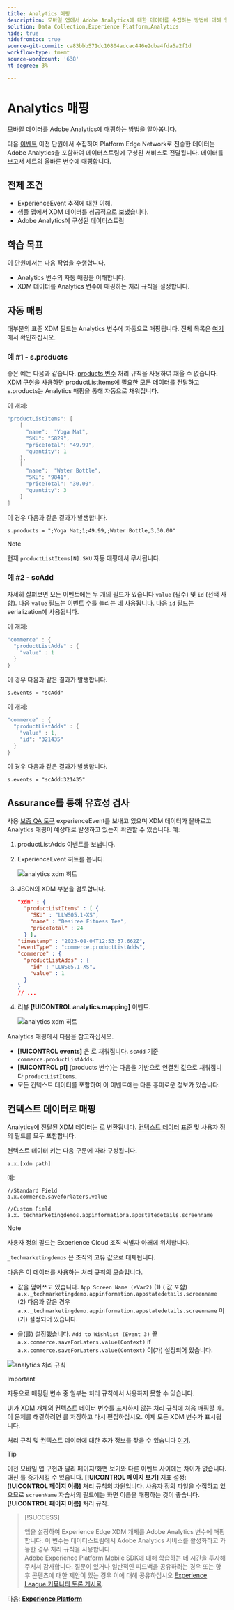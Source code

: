 ```yaml
---
title: Analytics 매핑
description: 모바일 앱에서 Adobe Analytics에 대한 데이터를 수집하는 방법에 대해 알아봅니다.
solution: Data Collection,Experience Platform,Analytics
hide: true
hidefromtoc: true
source-git-commit: ca83bbb571dc10804adcac446e2dba4fda5a2f1d
workflow-type: tm+mt
source-wordcount: '638'
ht-degree: 3%

---
```


# Analytics 매핑

모바일 데이터를 Adobe Analytics에 매핑하는 방법을 알아봅니다.

다음 [이벤트](events.md) 이전 단원에서 수집하여 Platform Edge Network로 전송한 데이터는 Adobe Analytics을 포함하여 데이터스트림에 구성된 서비스로 전달됩니다. 데이터를 보고서 세트의 올바른 변수에 매핑합니다.

## 전제 조건

* ExperienceEvent 추적에 대한 이해.
* 샘플 앱에서 XDM 데이터를 성공적으로 보냈습니다.
* Adobe Analytics에 구성된 데이터스트림

## 학습 목표

이 단원에서는 다음 작업을 수행합니다.

* Analytics 변수의 자동 매핑을 이해합니다.
* XDM 데이터를 Analytics 변수에 매핑하는 처리 규칙을 설정합니다.

## 자동 매핑

대부분의 표준 XDM 필드는 Analytics 변수에 자동으로 매핑됩니다. 전체 목록은 [여기](https://experienceleague.adobe.com/docs/experience-platform/edge/data-collection/adobe-analytics/automatically-mapped-vars.html?lang=en)에서 확인하십시오.

### 예 #1 - s.products

좋은 예는 다음과 같습니다. [products 변수](https://experienceleague.adobe.com/docs/analytics/implementation/vars/page-vars/products.html?lang=ko-KR) 처리 규칙을 사용하여 채울 수 없습니다. XDM 구현을 사용하면 productListItems에 필요한 모든 데이터를 전달하고 s.products는 Analytics 매핑을 통해 자동으로 채워집니다.

이 개체:

```swift
"productListItems": [
    [
      "name":  "Yoga Mat",
      "SKU": "5829",
      "priceTotal": "49.99",
      "quantity": 1
    ],
    [
      "name":  "Water Bottle",
      "SKU": "9841",
      "priceTotal": "30.00",
      "quantity": 3
    ]
]
```

이 경우 다음과 같은 결과가 발생합니다.

```
s.products = ";Yoga Mat;1;49.99,;Water Bottle,3,30.00"
```

>[!NOTE]
>
>현재 `productListItems[N].SKU` 자동 매핑에서 무시됩니다.

### 예 #2 - scAdd

자세히 살펴보면 모든 이벤트에는 두 개의 필드가 있습니다 `value` (필수) 및 `id` (선택 사항). 다음 `value` 필드는 이벤트 수를 늘리는 데 사용됩니다. 다음 `id` 필드는 serialization에 사용됩니다.

이 개체:

```swift
"commerce" : {
  "productListAdds" : {
    "value" : 1
  }
}
```

이 경우 다음과 같은 결과가 발생합니다.

```
s.events = "scAdd"
```

이 개체:

```swift
"commerce" : {
  "productListAdds" : {
    "value" : 1,
    "id": "321435"
  }
}
```

이 경우 다음과 같은 결과가 발생합니다.

```
s.events = "scAdd:321435"
```

## Assurance를 통해 유효성 검사

사용 [보증 QA 도구](assurance.md) experienceEvent를 보내고 있으며 XDM 데이터가 올바르고 Analytics 매핑이 예상대로 발생하고 있는지 확인할 수 있습니다. 예:

1. productListAdds 이벤트를 보냅니다.

1. ExperienceEvent 히트를 봅니다.

   ![analytics xdm 히트](assets/analytics-assurance-experiencevent.png)

1. JSON의 XDM 부분을 검토합니다.

   ```json
   "xdm" : {
     "productListItems" : [ {
       "SKU" : "LLWS05.1-XS",
       "name" : "Desiree Fitness Tee",
       "priceTotal" : 24
     } ],
   "timestamp" : "2023-08-04T12:53:37.662Z",
   "eventType" : "commerce.productListAdds",
   "commerce" : {
     "productListAdds" : {
       "id" : "LLWS05.1-XS",
       "value" : 1
     }
   }
   // ...
   ```

1. 리뷰 **[!UICONTROL analytics.mapping]** 이벤트.

   ![analytics xdm 히트](assets/analytics-assurance-mapping.png)

Analytics 매핑에서 다음을 참고하십시오.

* **[!UICONTROL events]** 은 로 채워집니다. `scAdd` 기준 `commerce.productListAdds`.
* **[!UICONTROL pl]** (products 변수)는 다음을 기반으로 연결된 값으로 채워집니다 `productListItems`.
* 모든 컨텍스트 데이터를 포함하여 이 이벤트에는 다른 흥미로운 정보가 있습니다.


## 컨텍스트 데이터로 매핑

Analytics에 전달된 XDM 데이터는 로 변환됩니다. [컨텍스트 데이터](https://experienceleague.adobe.com/docs/mobile-services/ios/getting-started-ios/proc-rules.html?lang=en) 표준 및 사용자 정의 필드를 모두 포함합니다.

컨텍스트 데이터 키는 다음 구문에 따라 구성됩니다.

```
a.x.[xdm path]
```

예:

```
//Standard Field
a.x.commerce.saveforlaters.value

//Custom Field
a.x._techmarketingdemos.appinformationa.appstatedetails.screenname
```

>[!NOTE]
>
>사용자 정의 필드는 Experience Cloud 조직 식별자 아래에 위치합니다.
>
>`_techmarketingdemos` 은 조직의 고유 값으로 대체됩니다.


다음은 이 데이터를 사용하는 처리 규칙의 모습입니다.

* 값을 덮어쓰고 있습니다. `App Screen Name (eVar2)` (1) ( 값 포함) `a.x._techmarketingdemo.appinformation.appstatedetails.screenname` (2) 다음과 같은 경우 `a.x._techmarketingdemo.appinformation.appstatedetails.screenname` 이(가) 설정되어 있습니다.

* 을(를) 설정했습니다. `Add to Wishlist (Event 3)` 끝 `a.x.commerce.saveForLaters.value(Context)` if `a.x.commerce.saveForLaters.value(Context)` 이(가) 설정되어 있습니다.

![analytics 처리 규칙](assets/analytics-processing-rules.png)

>[!IMPORTANT]
>
>
>자동으로 매핑된 변수 중 일부는 처리 규칙에서 사용하지 못할 수 있습니다.
>
>
>UI가 XDM 개체의 컨텍스트 데이터 변수를 표시하지 않는 처리 규칙에 처음 매핑할 때. 이 문제를 해결하려면 를 저장하고 다시 편집하십시오. 이제 모든 XDM 변수가 표시됩니다.


처리 규칙 및 컨텍스트 데이터에 대한 추가 정보를 찾을 수 있습니다 [여기](https://experienceleague.adobe.com/docs/analytics-learn/tutorials/implementation/implementation-basics/map-contextdata-variables-into-props-and-evars-with-processing-rules.html?lang=en).

>[!TIP]
>
>이전 모바일 앱 구현과 달리 페이지/화면 보기와 다른 이벤트 사이에는 차이가 없습니다. 대신 를 증가시킬 수 있습니다. **[!UICONTROL 페이지 보기]** 지표 설정: **[!UICONTROL 페이지 이름]** 처리 규칙의 차원입니다. 사용자 정의 파일을 수집하고 있으므로 `screenName` 자습서의 필드에는 화면 이름을 매핑하는 것이 좋습니다. **[!UICONTROL 페이지 이름]** 처리 규칙.

>[!SUCCESS]
>
>앱을 설정하여 Experience Edge XDM 개체를 Adobe Analytics 변수에 매핑합니다. 이 변수는 데이터스트림에서 Adobe Analytics 서비스를 활성화하고 가능한 경우 처리 규칙을 사용합니다.<br/> Adobe Experience Platform Mobile SDK에 대해 학습하는 데 시간을 투자해 주셔서 감사합니다. 질문이 있거나 일반적인 피드백을 공유하려는 경우 또는 향후 콘텐츠에 대한 제안이 있는 경우 이에 대해 공유하십시오 [Experience League 커뮤니티 토론 게시물](https://experienceleaguecommunities.adobe.com/t5/adobe-experience-platform-launch/tutorial-discussion-implement-adobe-experience-cloud-in-mobile/td-p/443796).

다음: **[Experience Platform](platform.md)**
